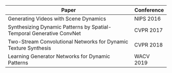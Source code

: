 | Paper                                                                | Conference |
| -------------------------------------------------------------------- | ---------- |
| Generating Videos with Scene Dynamics                                | NIPS 2016  |
| Synthesizing Dynamic Patterns by Spatial-Temporal Generative ConvNet | CVPR 2017  |
| Two-Stream Convolutional Networks for Dynamic Texture Synthesis      | CVPR 2018  |
| Learning Generator Networks for Dynamic Patterns                     | WACV 2019  |